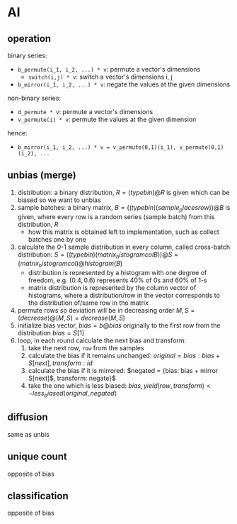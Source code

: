 # AI

## operation
binary series:

- `b_permute(i_1, i_2, ...) * v`: permute a vector's dimensions 
  - `switch(i,j) * v`: switch a vector's dimensions i, j
- `b_mirror(i_1, i_2, ...) * v`: negate the values at the given dimensions 

non-binary series:

- `d_permute * v`: permute a vector's dimensions 
- `v_permute(i) * v`: permute the values at the given dimension

hence:

- `b_mirror(i_1, i_2, ...) * v = v_permute(0,1)(i_1), v_permute(0,1)(i_2), ... `

## unbias (merge)

1. distribution: a binary distribution, $R = (type bin)@R$ is given which can be biased so we want to unbias
2. sample batches: a binary matrix, $B = ((type bin) (sample_places row))@B$ is given, where every row is a random series (sample batch) from this distribution, $R$ 
   - how this matrix is obtained left to implementation, such as collect batches one by one
3. calculate the 0-1 sample distribution in every column, called cross-batch distribution: $S = ((type bin) (matrix_histogram col B))@S = (matrix_histogram col)@histogram(B)$
   - distribution is represented by a histogram with one degree of freedom, e.g. $(0.4, 0.6)$ represents 40% of 0s and 60% of 1-s
   - matrix distribution is represented by the column vector of histograms, where a distribution/row in the vector corresponds to the distribution of/same row in the matrix
4. permute rows so deviation will be in decreasing order $M,S = (decrease)@(M, S) = decrease(M,S)$
5. initialize bias vector, $bias = b@bias$ originally to the first row from the distribution $bias = S[1]$
6. loop, in each round calculate the next bias and transform:
   1. take the next row, `row` from the samples
   2. calculate the bias if it remains unchanged: $original = {bias: bias + S[next], transform: id}$
   3. calculate the bias if it is mirrored: $negated = {bias: bias + mirror S[next]$, transform: negate}$
   4. take the one which is less biased: $bias, yield (row, transform) <- less_biased(original, negated)$

## diffusion

same as unbis

## unique count

opposite of bias

## classification

opposite of bias